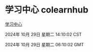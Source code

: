 # 学习中心 colearnhub
[学习中心](http://219.139.197.74:56308/colearnhub/)

2024年 10月 29日 星期二 14:10:02 CST

2024年 10月 29日 星期二 06:10:02 GMT
